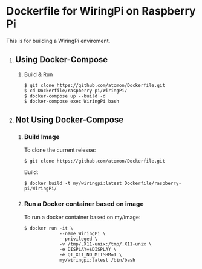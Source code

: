 # Dockerfile for WiringPi on Raspberry Pi
This is for building a WiringPi enviroment. 

1. ## Using Docker-Compose
    1. Build & Run
        ```
        $ git clone https://github.com/atomon/Dockerfile.git
        $ cd Dockerfile/raspberry-pi/WiringPi/
        $ docker-compose up --build -d
        $ docker-compose exec WiringPi bash
        ```

1. ## Not Using Docker-Compose
    1. ### Build Image
        To clone the current relesse:
        ```bash:bash
        $ git clone https://github.com/atomon/Dockerfile.git
        ```
        Build:
        ```bash:bash
        $ docker build -t my/wiringpi:latest Dockerfile/raspberry-pi/WiringPi/
        ```

    2. ### Run a Docker container based on image
        To run a docker container based on my/image:
        ```bash:bash
        $ docker run -it \
                     --name WiringPi \
                     --privileged \
                     -v /tmp/.X11-unix:/tmp/.X11-unix \
                     -e DISPLAY=$DISPLAY \
                     -e QT_X11_NO_MITSHM=1 \
                     my/wiringpi:latest /bin/bash 
        ```
